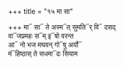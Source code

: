 +++
title = "१५ मा सा"

+++
मा᳓ सा᳓ ते अस्म᳓त् सुमति᳓र् वि᳓ दसद्  
वा᳓जप्रमहः स᳓म् इ᳓षो वरन्त  
आ᳓ नो भज मघवन् गो᳓षु अर्यो᳓  
मं᳓हिष्ठास् ते सधमा᳓दः सियाम